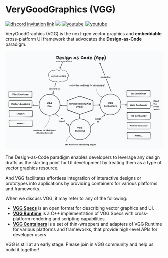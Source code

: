 # VeryGoodGraphics (VGG)


<a href="https://discord.gg/89fFapjfgM"><img alt="discord invitation link" src="https://dcbadge.vercel.app/api/server/89fFapjfgM?style=flat"></a>
[![](https://shields.io/github/stars/verygoodgraphics?style=social)](https://github.com/verygoodgraphics/)
<a href="https://twitter.com/VGG_Design"><img src="https://img.shields.io/twitter/follow/VGG_Design?style=social" alt="youtube" /></a>
<a href="https://www.youtube.com/channel/UCAZz__n1fBlmPoHVI1avpOg"><img src="https://img.shields.io/youtube/channel/subscribers/UCAZz__n1fBlmPoHVI1avpOg?label=%40VeryGoodGraphics&style=social" alt="youtube"></a>

VeryGoodGraphics (VGG) is the next-gen vector graphics and **embeddable** cross-platform UI framework that advocates the **Design-as-Code** paradigm.

![](https://github.com/verygoodgraphics/.github/blob/main/profile/images/vgg_mindmap.png?raw=true)

The Design-as-Code paradigm enables developers to leverage any design drafts as the starting point for UI development by treating them as a type of vector graphics resource.

And VGG facilitates effortless integration of interactive designs or prototypes into applications by providing containers for various platforms and frameworks.

When we discuss VGG, it may refer to any of the following:
- [**VGG Specs**](https://docs.verygoodgraphics.com/specs/overview) is an open format for describing vector graphics and UI.
- [**VGG Runtime**](https://github.com/verygoodgraphics/vgg_runtime) is a C++ implementation of VGG Specs with cross-platform rendering and scripting capabilities.
- [**VGG Containers**](https://docs.verygoodgraphics.com/containers/overview) is a set of thin-wrappers and adapters of VGG Runtime for various platforms and frameworks, that provide high-level APIs for developer users.

VGG is still at an early stage. Please join in VGG community and help us build it together!
